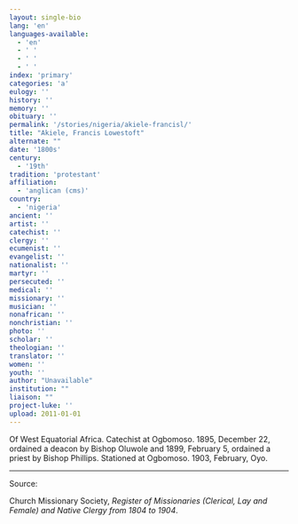 ```yaml
---
layout: single-bio
lang: 'en'
languages-available:
  - 'en'
  - ' '
  - ' '
  - ' '
index: 'primary'
categories: 'a'
eulogy: ''
history: ''
memory: ''
obituary: ''
permalink: '/stories/nigeria/akiele-francisl/'
title: "Akiele, Francis Lowestoft"
alternate: ""
date: '1800s'
century:
  - '19th'
tradition: 'protestant'
affiliation:
  - 'anglican (cms)'
country:
  - 'nigeria'
ancient: ''
artist: ''
catechist: ''
clergy: ''
ecumenist: ''
evangelist: ''
nationalist: ''
martyr: ''
persecuted: ''
medical: ''
missionary: ''
musician: ''
nonafrican: ''
nonchristian: ''
photo: ''
scholar: ''
theologian: ''
translator: ''
women: ''
youth: ''
author: "Unavailable"
institution: ""
liaison: ""
project-luke: ''
upload: 2011-01-01
---
```




Of West Equatorial Africa.  Catechist at Ogbomoso.  1895, December 22, ordained a deacon by Bishop Oluwole and 1899, February 5, ordained a priest by Bishop Phillips.  Stationed at Ogbomoso.  1903, February, Oyo.

---

Source:

Church Missionary Society, *Register of Missionaries (Clerical, Lay and Female) and Native Clergy from 1804 to 1904*.